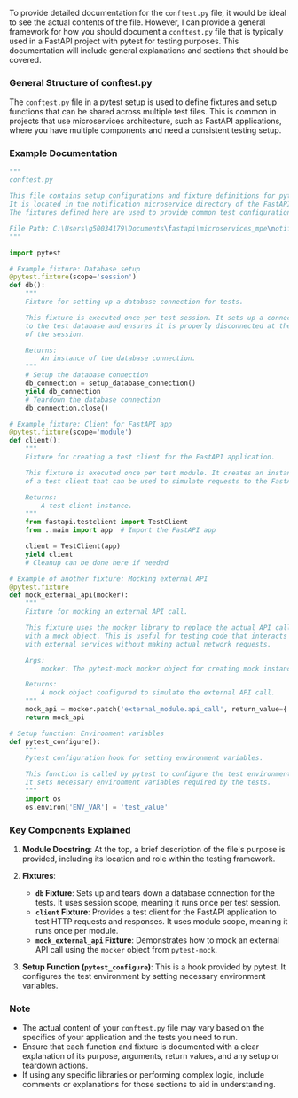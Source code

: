 To provide detailed documentation for the `conftest.py` file, it would be ideal to see the actual contents of the file. However, I can provide a general framework for how you should document a `conftest.py` file that is typically used in a FastAPI project with pytest for testing purposes. This documentation will include general explanations and sections that should be covered.

### General Structure of conftest.py

The `conftest.py` file in a pytest setup is used to define fixtures and setup functions that can be shared across multiple test files. This is common in projects that use microservices architecture, such as FastAPI applications, where you have multiple components and need a consistent testing setup.

### Example Documentation

```python
"""
conftest.py

This file contains setup configurations and fixture definitions for pytest.
It is located in the notification microservice directory of the FastAPI project.
The fixtures defined here are used to provide common test configurations, mock objects, and helper functions for the notification service tests.

File Path: C:\Users\g50034179\Documents\fastapi\microservices_mpe\notification\tests\conftest.py
"""

import pytest

# Example fixture: Database setup
@pytest.fixture(scope='session')
def db():
    """
    Fixture for setting up a database connection for tests.

    This fixture is executed once per test session. It sets up a connection
    to the test database and ensures it is properly disconnected at the end
    of the session.

    Returns:
        An instance of the database connection.
    """
    # Setup the database connection
    db_connection = setup_database_connection()
    yield db_connection
    # Teardown the database connection
    db_connection.close()

# Example fixture: Client for FastAPI app
@pytest.fixture(scope='module')
def client():
    """
    Fixture for creating a test client for the FastAPI application.

    This fixture is executed once per test module. It creates an instance
    of a test client that can be used to simulate requests to the FastAPI app.

    Returns:
        A test client instance.
    """
    from fastapi.testclient import TestClient
    from ..main import app  # Import the FastAPI app

    client = TestClient(app)
    yield client
    # Cleanup can be done here if needed

# Example of another fixture: Mocking external API
@pytest.fixture
def mock_external_api(mocker):
    """
    Fixture for mocking an external API call.

    This fixture uses the mocker library to replace the actual API call
    with a mock object. This is useful for testing code that interacts
    with external services without making actual network requests.

    Args:
        mocker: The pytest-mock mocker object for creating mock instances.

    Returns:
        A mock object configured to simulate the external API call.
    """
    mock_api = mocker.patch('external_module.api_call', return_value={'status': 'success'})
    return mock_api

# Setup function: Environment variables
def pytest_configure():
    """
    Pytest configuration hook for setting environment variables.

    This function is called by pytest to configure the test environment.
    It sets necessary environment variables required by the tests.
    """
    import os
    os.environ['ENV_VAR'] = 'test_value'
```

### Key Components Explained

1. **Module Docstring**: At the top, a brief description of the file's purpose is provided, including its location and role within the testing framework.

2. **Fixtures**: 
    - **`db` Fixture**: Sets up and tears down a database connection for the tests. It uses session scope, meaning it runs once per test session.
    - **`client` Fixture**: Provides a test client for the FastAPI application to test HTTP requests and responses. It uses module scope, meaning it runs once per module.
    - **`mock_external_api` Fixture**: Demonstrates how to mock an external API call using the `mocker` object from `pytest-mock`.

3. **Setup Function (`pytest_configure`)**: This is a hook provided by pytest. It configures the test environment by setting necessary environment variables.

### Note

- The actual content of your `conftest.py` file may vary based on the specifics of your application and the tests you need to run. 
- Ensure that each function and fixture is documented with a clear explanation of its purpose, arguments, return values, and any setup or teardown actions.
- If using any specific libraries or performing complex logic, include comments or explanations for those sections to aid in understanding.